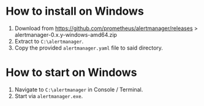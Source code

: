 # How to install on Windows

1. Download from https://github.com/prometheus/alertmanager/releases > alertmanager-0.x.y-windows-amd64.zip
2. Extract to `C:\alertmanager`.
3. Copy the provided `alertmanager.yaml` file to said directory.

# How to start on Windows

1. Navigate to `C:\alertmanager` in Console / Terminal.
2. Start via `alertmanager.exe`.